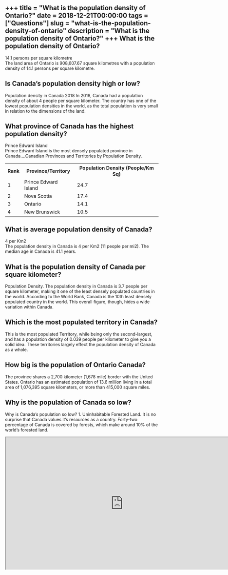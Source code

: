 +++
title = "What is the population density of Ontario?"
date = 2018-12-21T00:00:00
tags = ["Questions"]
slug = "what-is-the-population-density-of-ontario"
description = "What is the population density of Ontario?"
+++
What is the population density of Ontario?
------------------------------------------

14.1 persons per square kilometre  
The land area of Ontario is 908,607.67 square kilometres with a population density of 14.1 persons per square kilometre.

Is Canada’s population density high or low?
-------------------------------------------

Population density in Canada 2018 In 2018, Canada had a population density of about 4 people per square kilometer. The country has one of the lowest population densities in the world, as the total population is very small in relation to the dimensions of the land.

What province of Canada has the highest population density?
-----------------------------------------------------------

Prince Edward Island  
Prince Edward Island is the most densely populated province in Canada….Canadian Provinces and Territories by Population Density.

<table><tr><th>Rank</th><th>﻿Province/Territory</th><th>Population Density (People/Km Sq)</th></tr><tr><td>1</td><td>Prince Edward Island</td><td>24.7</td></tr><tr><td>2</td><td>Nova Scotia</td><td>17.4</td></tr><tr><td>3</td><td>Ontario</td><td>14.1</td></tr><tr><td>4</td><td>New Brunswick</td><td>10.5</td></tr></table>

What is average population density of Canada?
---------------------------------------------

4 per Km2  
The population density in Canada is 4 per Km2 (11 people per mi2). The median age in Canada is 41.1 years.

What is the population density of Canada per square kilometer?
--------------------------------------------------------------

Population Density. The population density in Canada is 3.7 people per square kilometer, making it one of the least densely populated countries in the world. According to the World Bank, Canada is the 10th least densely populated country in the world. This overall figure, though, hides a wide variation within Canada.

Which is the most populated territory in Canada?
------------------------------------------------

This is the most populated Territory, while being only the second-largest, and has a population density of 0.039 people per kilometer to give you a solid idea. These territories largely effect the population density of Canada as a whole.

How big is the population of Ontario Canada?
--------------------------------------------

The province shares a 2,700 kilometer (1,678 mile) border with the United States. Ontario has an estimated population of 13.6 million living in a total area of 1,076,395 square kilometers, or more than 415,000 square miles.

Why is the population of Canada so low?
---------------------------------------

Why is Canada’s population so low? 1. Uninhabitable Forested Land. It is no surprise that Canada values it’s resources as a country. Forty-two percentage of Canada is covered by forests, which make around 10% of the world’s forested land.

<iframe allow="accelerometer; autoplay; clipboard-write; encrypted-media; gyroscope; picture-in-picture" allowfullscreen="" class="__youtube_prefs__  epyt-is-override  no-lazyload" data-no-lazy="1" data-origheight="433" data-origwidth="770" data-skipgform_ajax_framebjll="" height="433" id="_ytid_79666" loading="lazy" src="https://www.youtube.com/embed/72bgRAtaLGs?enablejsapi=1&autoplay=0&cc_load_policy=0&cc_lang_pref=&iv_load_policy=1&loop=0&modestbranding=0&rel=1&fs=1&playsinline=0&autohide=2&theme=dark&color=red&controls=1&" title="YouTube player" width="770"></iframe>